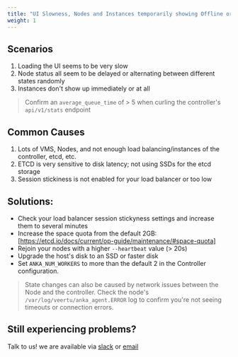 ```yaml
---
title: "UI Slowness, Nodes and Instances temporarily showing Offline or missing, or other UI related issues"
weight: 1
---
```


## Scenarios

1. Loading the UI seems to be very slow
2. Node status all seem to be delayed or alternating between different states randomly
3. Instances don't show up immediately or at all

> Confirm an `average_queue_time` of > 5 when curling the controller's `api/v1/stats` endpoint

## Common Causes

1. Lots of VMS, Nodes, and not enough load balancing/instances of the controller, etcd, etc.
2. ETCD is very sensitive to disk latency; not using SSDs for the etcd storage
3. Session stickiness is not enabled for your load balancer or too low

## Solutions:

- Check your load balancer session stickyness settings and increase them to several minutes
- Increase the space quota from the default 2GB: [https://etcd.io/docs/current/op-guide/maintenance/#space-quota]
- Rejoin your nodes with a higher `--heartbeat` value (> 20s)
- Upgrade the host's disk to an SSD or faster disk
- Set `ANKA_NUM_WORKERS` to more than the default 2 in the Controller configuration.

> State changes can also be caused by network issues between the Node and the controller. Check the node's `/var/log/veertu/anka_agent.ERROR` log to confirm you're not seeing timeouts or connection errors.

## Still experiencing problems?

Talk to us! we are available via [slack](https://slack.veertu.com/) or [email](mailto:support@veertu.com)